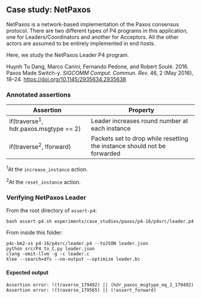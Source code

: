 ## Case study: NetPaxos

NetPaxos is a network-based implementation of the Paxos consensus protocol. There are two different types of P4 programs in this application, one for Leaders/Coordinators and another for Acceptors. All the other actors are assumed to be entirely implemented in end hosts.

Here, we study the NetPaxos Leader P4 program.

Huynh Tu Dang, Marco Canini, Fernando Pedone, and Robert Soulé. 2016. Paxos Made Switch-y. _SIGCOMM Comput. Commun. Rev._ 46, 2 (May 2016), 18–24. https://doi.org/10.1145/2935634.2935638

### Annotated assertions

| Assertion | Property |
| --------- | -------- |
| if(traverse<sup>1</sup>, hdr.paxos.msgtype == 2) | Leader increases round number at each instance |
| if(traverse<sup>2</sup>, !forward) | Packets set to drop while resetting the instance should not be forwarded |

<sup>1</sup>At the `increase_instance` action.

<sup>2</sup>At the `reset_instance` action.

### Verifying NetPaxos Leader

From the root directory of `assert-p4`:

```
bash assert-p4.sh experiments/case_studies/paxos/p4-16/p4src/leader.p4
```

From inside this folder:
```
p4c-bm2-ss p4-16/p4src/leader.p4 --toJSON leader.json
python src/P4_to_C.py leader.json 
clang -emit-llvm -g -c leader.c
klee --search=dfs --no-output --optimize leader.bc
```

#### Expected output

```
Assertion error: !(traverse_179492) || (hdr_paxos_msgtype_eq_2_179492)
Assertion error: !(traverse_179565) || (!assert_forward)
```